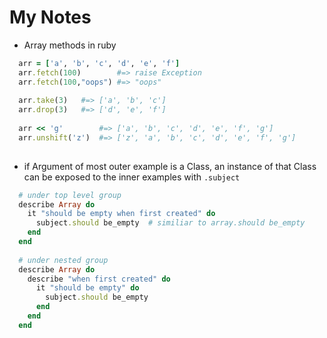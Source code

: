 # My Notes
- Array methods in ruby
```ruby
  arr = ['a', 'b', 'c', 'd', 'e', 'f']
  arr.fetch(100)        #=> raise Exception
  arr.fetch(100,"oops") #=> "oops"
  
  arr.take(3)   #=> ['a', 'b', 'c']
  arr.drop(3)   #=> ['d', 'e', 'f']
  
  arr << 'g'        #=> ['a', 'b', 'c', 'd', 'e', 'f', 'g']
  arr.unshift('z')  #=> ['z', 'a', 'b', 'c', 'd', 'e', 'f', 'g']
  
```
- if Argument of most outer example is a Class, an instance of that Class can be exposed to the inner examples with `.subject`
```ruby
  # under top level group
  describe Array do
    it "should be empty when first created" do
      subject.should be_empty  # similiar to array.should be_empty
    end
  end
  
  # under nested group
  describe Array do
    describe "when first created" do
      it "should be empty" do
        subject.should be_empty
      end
    end
  end
```




